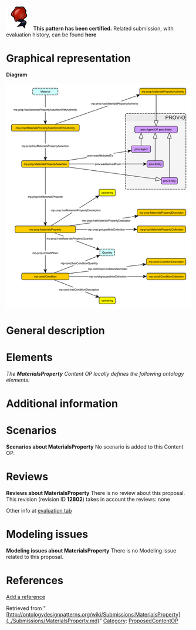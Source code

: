 [![](../images/thumb/b/b5/Certified.png/70px-Certified.png)](../Image/Certified.png.md "Certified.png") __This pattern has been certified.__
Related submission, with evaluation history, can be found __here__





#  Graphical representation


__Diagram__




[![Image:MatlPropBasic resized.png](../images/5/5b/MatlPropBasic_resized.png)](../Image/MatlPropBasic_resized.png.md "Image:MatlPropBasic resized.png")




#  General description


  




#  Elements


_The __MaterialsProperty__ Content OP locally defines the following ontology elements:_



#  Additional information


#  Scenarios



__Scenarios about MaterialsProperty__
No scenario is added to this Content OP.




#  Reviews



__Reviews about MaterialsProperty__
There is no review about this proposal.
This revision (revision ID __12802__) takes in account the reviews: none


Other info at [evaluation tab](http://ontologydesignpatterns.org/wiki/index.php?title=Submissions:MaterialsProperty&action=evaluation "http://ontologydesignpatterns.org/wiki/index.php?title=Submissions:MaterialsProperty&action=evaluation")




  




#  Modeling issues



__Modeling issues about MaterialsProperty__
There is no Modeling issue related to this proposal.




  




#  References


[Add a reference](index.php@title=Odp%253AAdd_reference&subject=../Submissions/MaterialsProperty.md "http://ontologydesignpatterns.org/wiki/index.php?title=Odp:Add_reference&subject=Submissions%3AMaterialsProperty")


  






Retrieved from "[http://ontologydesignpatterns.org/wiki/Submissions:MaterialsProperty](../Submissions/MaterialsProperty.md)"
 [Category](http://ontologydesignpatterns.org/wiki/Special:Categories "Special:Categories"): [ProposedContentOP](../Category/ProposedContentOP.md "Category:ProposedContentOP")